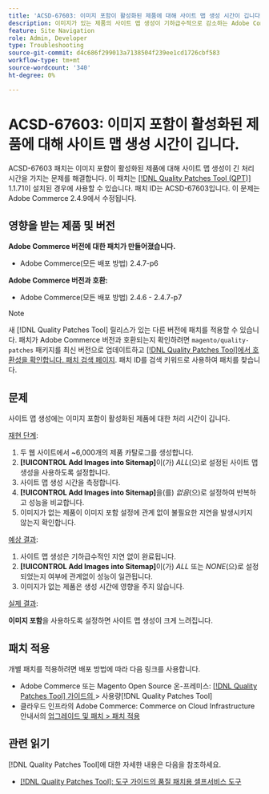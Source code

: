 ```yaml
---
title: 'ACSD-67603: 이미지 포함이 활성화된 제품에 대해 사이트 맵 생성 시간이 깁니다.'
description: 이미지가 있는 제품의 사이트 맵 생성이 기하급수적으로 감소하는 Adobe Commerce 문제를 해결하려면 ACSD-67603 패치를 적용합니다.
feature: Site Navigation
role: Admin, Developer
type: Troubleshooting
source-git-commit: d4c686f299013a7138504f239ee1cd1726cbf583
workflow-type: tm+mt
source-wordcount: '340'
ht-degree: 0%

---
```



# ACSD-67603: 이미지 포함이 활성화된 제품에 대해 사이트 맵 생성 시간이 깁니다.

ACSD-67603 패치는 이미지 포함이 활성화된 제품에 대해 사이트 맵 생성이 긴 처리 시간을 가지는 문제를 해결합니다. 이 패치는 [[!DNL Quality Patches Tool (QPT)]](/help/tools/quality-patches-tool/quality-patches-tool-to-self-serve-quality-patches.md) 1.1.71이 설치된 경우에 사용할 수 있습니다. 패치 ID는 ACSD-67603입니다. 이 문제는 Adobe Commerce 2.4.9에서 수정됩니다.

## 영향을 받는 제품 및 버전

**Adobe Commerce 버전에 대한 패치가 만들어졌습니다.**

* Adobe Commerce(모든 배포 방법) 2.4.7-p6

**Adobe Commerce 버전과 호환:**

* Adobe Commerce(모든 배포 방법) 2.4.6 - 2.4.7-p7

>[!NOTE]
>
>새 [!DNL Quality Patches Tool] 릴리스가 있는 다른 버전에 패치를 적용할 수 있습니다. 패치가 Adobe Commerce 버전과 호환되는지 확인하려면 `magento/quality-patches` 패키지를 최신 버전으로 업데이트하고 [[!DNL Quality Patches Tool]에서 호환성을 확인합니다. 패치 검색 페이지](https://experienceleague.adobe.com/tools/commerce-quality-patches/index.html?lang=ko). 패치 ID를 검색 키워드로 사용하여 패치를 찾습니다.

## 문제

사이트 맵 생성에는 이미지 포함이 활성화된 제품에 대한 처리 시간이 깁니다.

<u>재현 단계</u>:

1. 두 웹 사이트에서 ~6,000개의 제품 카탈로그를 생성합니다.
1. **[!UICONTROL Add Images into Sitemap]**&#x200B;이(가) *ALL*(으)로 설정된 사이트 맵 생성을 사용하도록 설정합니다.
1. 사이트 맵 생성 시간을 측정합니다.
1. **[!UICONTROL Add Images into Sitemap]**&#x200B;을(를) *없음*(으)로 설정하여 반복하고 성능을 비교합니다.
1. 이미지가 없는 제품이 이미지 포함 설정에 관계 없이 불필요한 지연을 발생시키지 않는지 확인합니다.

<u>예상 결과</u>:

1. 사이트 맵 생성은 기하급수적인 지연 없이 완료됩니다.
1. **[!UICONTROL Add Images into Sitemap]**&#x200B;이(가) *ALL* 또는 *NONE*(으)로 설정되었는지 여부에 관계없이 성능이 일관됩니다.
1. 이미지가 없는 제품은 생성 시간에 영향을 주지 않습니다.

<u>실제 결과</u>:

**이미지 포함**&#x200B;을 사용하도록 설정하면 사이트 맵 생성이 크게 느려집니다.

## 패치 적용

개별 패치를 적용하려면 배포 방법에 따라 다음 링크를 사용합니다.

* Adobe Commerce 또는 Magento Open Source 온-프레미스: [[!DNL Quality Patches Tool]  가이드의 ](/help/tools/quality-patches-tool/usage.md)> 사용량[!DNL Quality Patches Tool]
* 클라우드 인프라의 Adobe Commerce: Commerce on Cloud Infrastructure 안내서의 [업그레이드 및 패치 > 패치 적용](https://experienceleague.adobe.com/docs/commerce-cloud-service/user-guide/develop/upgrade/apply-patches.html?lang=ko)

## 관련 읽기

[!DNL Quality Patches Tool]에 대한 자세한 내용은 다음을 참조하세요.

* [[!DNL Quality Patches Tool]: 도구 가이드의 품질 패치용 셀프서비스 도구](/help/tools/quality-patches-tool/quality-patches-tool-to-self-serve-quality-patches.md)
